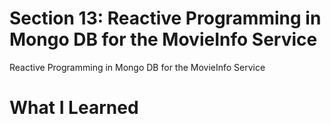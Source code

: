 # Section 13: Reactive Programming in Mongo DB for the MovieInfo Service

Reactive Programming in Mongo DB for the MovieInfo Service

# What I Learned
